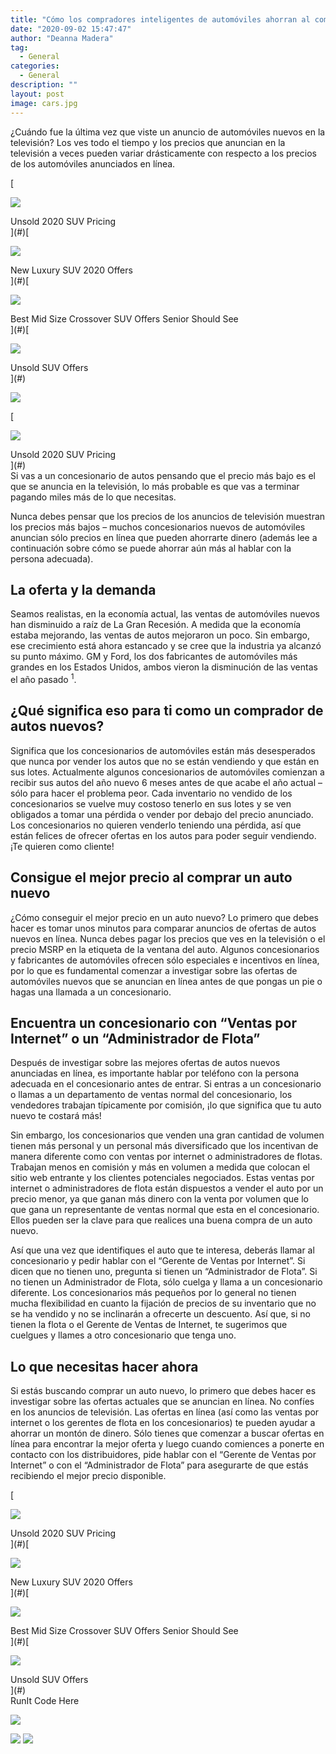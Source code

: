 ```yaml
---
title: "Cómo los compradores inteligentes de automóviles ahorran al comprar en línea"
date: "2020-09-02 15:47:47"
author: "Deanna Madera"
tag:
  - General
categories:
  - General
description: ""
layout: post
image: cars.jpg
---
```


¿Cuándo fue la última vez que viste un anuncio de automóviles nuevos en la televisión? Los ves todo el tiempo y los precios que anuncian en la televisión a veces pueden variar drásticamente con respecto a los precios de los automóviles anunciados en línea.

<div class="cta-btn-wrap" data-mobile-sponsoredads="no">

[<div class="cta-imagecover">

![](/posts/1080x1080_newcar_wrapped_ontrain.jpg)</div><div class="cta-textcover">Unsold 2020 SUV Pricing</div>](#)[<div class="cta-imagecover">

![](/posts/1080x1080_SUV_portskyview.jpg)</div><div class="cta-textcover">New Luxury SUV 2020 Offers</div>](#)[<div class="cta-imagecover">

![](/posts/1080x1080_SUV_carlot.jpg)</div><div class="cta-textcover">Best Mid Size Crossover SUV Offers Senior Should See</div>](#)[<div class="cta-imagecover">

![](/posts/1080x1080_SUV_aeril_dealer.jpg)</div><div class="cta-textcover">Unsold SUV Offers</div>](#)</div>

![](/posts/cars.jpg)<div class="mobile-cta-wrap"><div class="cta-btn-wrap" data-mobile-sponsoredads="yes">

[<div class="cta-imagecover">

![](/posts/1080x1080_newcar_wrapped_ontrain.jpg)</div><div class="cta-textcover">Unsold 2020 SUV Pricing</div>](#)</div>Si vas a un concesionario de autos pensando que el precio más bajo es el que se anuncia en la televisión, lo más probable es que vas a terminar pagando miles más de lo que necesitas.

Nunca debes pensar que los precios de los anuncios de televisión muestran los precios más bajos – muchos concesionarios nuevos de automóviles anuncian sólo precios en línea que pueden ahorrarte dinero (además lee a continuación sobre cómo se puede ahorrar aún más al hablar con la persona adecuada).

## La oferta y la demanda

Seamos realistas, en la economía actual, las ventas de automóviles nuevos han disminuido a raíz de La Gran Recesión. A medida que la economía estaba mejorando, las ventas de autos mejoraron un poco. Sin embargo, ese crecimiento está ahora estancado y se cree que la industria ya alcanzó su punto máximo. GM y Ford, los dos fabricantes de automóviles más grandes en los Estados Unidos, ambos vieron la disminución de las ventas el año pasado <sup>1</sup>.

## ¿Qué significa eso para ti como un comprador de autos nuevos?

Significa que los concesionarios de automóviles están más desesperados que nunca por vender los autos que no se están vendiendo y que están en sus lotes. Actualmente algunos concesionarios de automóviles comienzan a recibir sus autos del año nuevo 6 meses antes de que acabe el año actual – sólo para hacer el problema peor. Cada inventario no vendido de los concesionarios se vuelve muy costoso tenerlo en sus lotes y se ven obligados a tomar una pérdida o vender por debajo del precio anunciado. Los concesionarios no quieren venderlo teniendo una pérdida, así que están felices de ofrecer ofertas en los autos para poder seguir vendiendo. ¡Te quieren como cliente!

## Consigue el mejor precio al comprar un auto nuevo

¿Cómo conseguir el mejor precio en un auto nuevo? Lo primero que debes hacer es tomar unos minutos para comparar anuncios de ofertas de autos nuevos en línea. Nunca debes pagar los precios que ves en la televisión o el precio MSRP en la etiqueta de la ventana del auto. Algunos concesionarios y fabricantes de automóviles ofrecen sólo especiales e incentivos en línea, por lo que es fundamental comenzar a investigar sobre las ofertas de automóviles nuevos que se anuncian en línea antes de que pongas un pie o hagas una llamada a un concesionario.

## **Encuentra un concesionario con “Ventas por Internet” o un “Administrador de Flota”**

Después de investigar sobre las mejores ofertas de autos nuevos anunciadas en línea, es importante hablar por teléfono con la persona adecuada en el concesionario antes de entrar. Si entras a un concesionario o llamas a un departamento de ventas normal del concesionario, los vendedores trabajan típicamente por comisión, ¡lo que significa que tu auto nuevo te costará más!

Sin embargo, los concesionarios que venden una gran cantidad de volumen tienen más personal y un personal más diversificado que los incentivan de manera diferente como con ventas por internet o administradores de flotas. Trabajan menos en comisión y más en volumen a medida que colocan el sitio web entrante y los clientes potenciales negociados. Estas ventas por internet o administradores de flota están dispuestos a vender el auto por un precio menor, ya que ganan más dinero con la venta por volumen que lo que gana un representante de ventas normal que esta en el concesionario. Ellos pueden ser la clave para que realices una buena compra de un auto nuevo.

Así que una vez que identifiques el auto que te interesa, deberás llamar al concesionario y pedir hablar con el “Gerente de Ventas por Internet”. Si dicen que no tienen uno, pregunta si tienen un “Administrador de Flota”. Si no tienen un Administrador de Flota, sólo cuelga y llama a un concesionario diferente. Los concesionarios más pequeños por lo general no tienen mucha flexibilidad en cuanto la fijación de precios de su inventario que no se ha vendido y no se inclinarán a ofrecerte un descuento. Así que, si no tienen la flota o el Gerente de Ventas de Internet, te sugerimos que cuelgues y llames a otro concesionario que tenga uno.

## **Lo que necesitas hacer ahora**

</div>Si estás buscando comprar un auto nuevo, lo primero que debes hacer es investigar sobre las ofertas actuales que se anuncian en línea. No confíes en los anuncios de televisión. Las ofertas en línea (así como las ventas por internet o los gerentes de flota en los concesionarios) te pueden ayudar a ahorrar un montón de dinero. Sólo tienes que comenzar a buscar ofertas en línea para encontrar la mejor oferta y luego cuando comiences a ponerte en contacto con los distribuidores, pide hablar con el “Gerente de Ventas por Internet” o con el “Administrador de Flota” para asegurarte de que estás recibiendo el mejor precio disponible.

<div class="cta-btn-wrap" data-mobile-sponsoredads="no">

[<div class="cta-imagefull">

![](/posts/1200x627_suv_carlot-300x157.jpg)</div><div class="cta-textfull">Unsold 2020 SUV Pricing</div>](#)[<div class="cta-imagefull">

![](/posts/1200x627_suv_browninteriorluxury-300x157.jpg)</div><div class="cta-textfull">New Luxury SUV 2020 Offers</div>](#)[<div class="cta-imagefull">

![](/posts/1200x627_suv_boxysuv-300x157.jpg)</div><div class="cta-textfull">Best Mid Size Crossover SUV Offers Senior Should See</div>](#)[<div class="cta-imagefull">

![](/posts/1200x627_suv_newtrainofsuvs-300x157.jpg)</div><div class="cta-textfull">Unsold SUV Offers</div>](#)</div><div class="ad-hide">RunIt Code Here</div> <script>
!function(f,b,e,v,n,t,s){if(f.fbq)return;n=f.fbq=function(){n.callMethod?
n.callMethod.apply(n,arguments):n.queue.push(arguments)};if(!f.\_fbq)f.\_fbq=n;
n.push=n;n.loaded=!0;n.version='2.0';n.queue=[];t=b.createElement(e);t.async=!0;
t.src=v;s=b.getElementsByTagName(e)[0];s.parentNode.insertBefore(t,s)}(window,
document,'script','https://connect.facebook.net/en_US/fbevents.js');
fbq('init', '531314677258366'); // Insert your pixel ID here.
fbq('track', 'PageView');
</script> <noscript>

![](https://www.facebook.com/tr?id=531314677258366&ev=PageView&noscript=1)</noscript> <script>
!function(f,b,e,v,n,t,s){if(f.fbq)return;n=f.fbq=function(){n.callMethod?
n.callMethod.apply(n,arguments):n.queue.push(arguments)};if(!f.\_fbq)f.\_fbq=n;
n.push=n;n.loaded=!0;n.version='2.0';n.queue=[];t=b.createElement(e);t.async=!0;
t.src=v;s=b.getElementsByTagName(e)[0];s.parentNode.insertBefore(t,s)}(window,
document,'script','https://connect.facebook.net/en_US/fbevents.js');
fbq('init', '438385429848061'); // Insert your pixel ID here.
fbq('track', 'PageView');
</script> <noscript>

![](https://www.facebook.com/tr?id=438385429848061&ev=PageView&noscript=1)</noscript> <script type="application/javascript">(function(w,d,t,r,u){w[u]=w[u]||[];w[u].push({'projectId':'10000','properties':{'pixelId':'10029827'}});var s=d.createElement(t);s.src=r;s.async=true;s.onload=s.onreadystatechange=function(){var y,rs=this.readyState,c=w[u];if(rs&&rs!="complete"&&rs!="loaded"){return}try{y=YAHOO.ywa.I13N.fireBeacon;w[u]=[];w[u].push=function(p){y([p])};y(c)}catch(e){}};var scr=d.getElementsByTagName(t)[0],par=scr.parentNode;par.insertBefore(s,scr)})(window,document,"script","https://s.yimg.com/wi/ytc.js","dotq");</script> <script type="text/javascript">
window.\_tfa = window.\_tfa || [];
window.\_tfa.push({notify: 'event', name: 'page_view', id: 1087586});
!function (t, f, a, x) {
if (!document.getElementById(x)) {
t.async = 1;t.src = a;t.id=x;f.parentNode.insertBefore(t, f);
}
}(document.createElement('script'),
document.getElementsByTagName('script')[0],
'//cdn.taboola.com/libtrc/unip/1087586/tfa.js',
'tb_tfa_script');
</script> <noscript> ![](//trc.taboola.com/1087586/log/3/unip?en=page_view) </noscript> <script>
fbq('track', 'ViewContent', {
currency: 'USD'
});
</script> <script type="text/javascript">
function runIt() {
fbq('track', 'AddToCart', {
currency: 'USD',
content_name: 'suv'
});

        window.dotq = window.dotq || [];
        window.dotq.push(
        {
            'projectId': '10000',
            'properties': {
                'pixelId': '10029827',
                'qstrings': {
                    'et': 'custom',
                    'ea': 'click',
                    'ec': 'addtocart',
                    'el': 'suv'
                }
        } } );
    _tfa.push({notify: 'event', name: 'add_to_cart', id: 1087586});
    }

</script>
